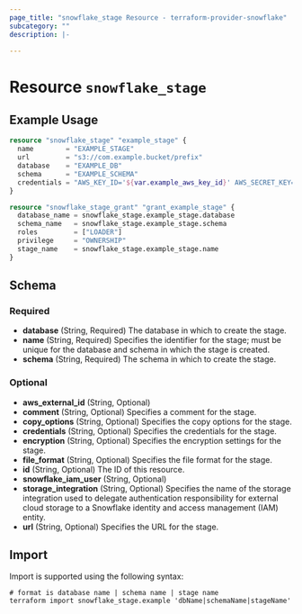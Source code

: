 ```yaml
---
page_title: "snowflake_stage Resource - terraform-provider-snowflake"
subcategory: ""
description: |-

---
```


# Resource `snowflake_stage`



## Example Usage

```terraform
resource "snowflake_stage" "example_stage" {
  name        = "EXAMPLE_STAGE"
  url         = "s3://com.example.bucket/prefix"
  database    = "EXAMPLE_DB"
  schema      = "EXAMPLE_SCHEMA"
  credentials = "AWS_KEY_ID='${var.example_aws_key_id}' AWS_SECRET_KEY='${var.example_aws_secret_key}'"
}

resource "snowflake_stage_grant" "grant_example_stage" {
  database_name = snowflake_stage.example_stage.database
  schema_name   = snowflake_stage.example_stage.schema
  roles         = ["LOADER"]
  privilege     = "OWNERSHIP"
  stage_name    = snowflake_stage.example_stage.name
}
```

## Schema

### Required

- **database** (String, Required) The database in which to create the stage.
- **name** (String, Required) Specifies the identifier for the stage; must be unique for the database and schema in which the stage is created.
- **schema** (String, Required) The schema in which to create the stage.

### Optional

- **aws_external_id** (String, Optional)
- **comment** (String, Optional) Specifies a comment for the stage.
- **copy_options** (String, Optional) Specifies the copy options for the stage.
- **credentials** (String, Optional) Specifies the credentials for the stage.
- **encryption** (String, Optional) Specifies the encryption settings for the stage.
- **file_format** (String, Optional) Specifies the file format for the stage.
- **id** (String, Optional) The ID of this resource.
- **snowflake_iam_user** (String, Optional)
- **storage_integration** (String, Optional) Specifies the name of the storage integration used to delegate authentication responsibility for external cloud storage to a Snowflake identity and access management (IAM) entity.
- **url** (String, Optional) Specifies the URL for the stage.

## Import

Import is supported using the following syntax:

```shell
# format is database name | schema name | stage name
terraform import snowflake_stage.example 'dbName|schemaName|stageName'
```
